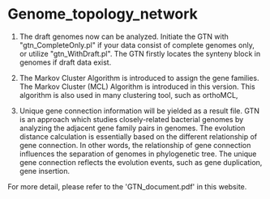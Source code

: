 # Genome_topology_network
1. The draft genomes now can be analyzed.
Initiate the GTN with "gtn_CompleteOnly.pl" if your data consist of complete genomes only, or utilize "gtn_WithDraft.pl". The GTN firstly locates the synteny block in genomes if draft data exist.

2. The Markov Cluster Algorithm is introduced to assign the gene families.
The Markov Cluster (MCL) Algorithm is introduced in this version. This algorithm is also used in many clustering tool, such as orthoMCL,

3. Unique gene connection information will be yielded as a result file.
GTN is an approach which studies closely-related bacterial genomes by analyzing the adjacent gene family pairs in genomes. The evolution distance calculation is essentially based on the different relationship of gene connection. In other words, the relationship of gene connection influences the separation of genomes in phylogenetic tree. The unique gene connection reflects the evolution events, such as gene duplication, gene insertion.

For more detail, please refer to the 'GTN_document.pdf' in this website.

